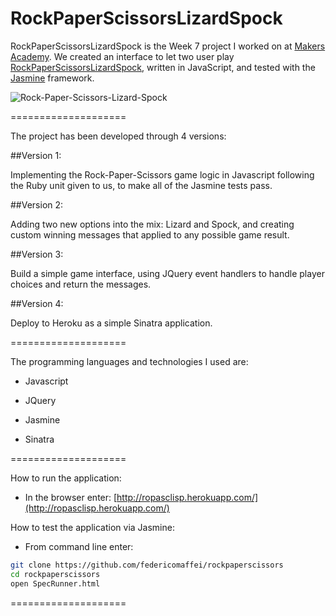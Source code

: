 RockPaperScissorsLizardSpock
====================

RockPaperScissorsLizardSpock is the Week 7 project I worked on at [Makers Academy](http://www.makersacademy.com).
We created an interface to let two user play [RockPaperScissorsLizardSpock](http://en.wikipedia.org/wiki/Rock-paper-scissors-lizard-Spock), written in JavaScript, and tested with the [Jasmine](http://jasmine.github.io/) framework.

![Rock-Paper-Scissors-Lizard-Spock](https://github.com/makersacademy/course/raw/master/images/rpsls.jpg)

====================

The project has been developed through 4 versions:

##Version 1:

Implementing the Rock-Paper-Scissors game logic in Javascript following the Ruby unit given to us, to make all of the Jasmine tests pass.

##Version 2:

Adding two new options into the mix: Lizard and Spock, and creating custom winning messages that applied to any possible game result.

##Version 3:

Build a simple game interface, using JQuery event handlers to handle player choices and return the messages.

##Version 4:

Deploy to Heroku as a simple Sinatra application.

====================

The programming languages and technologies I used are:

  * Javascript

  * JQuery

  * Jasmine

  * Sinatra

====================

How to run the application:

  * In the browser enter: [http://ropasclisp.herokuapp.com/](http://ropasclisp.herokuapp.com/)

How to test the application via Jasmine:

  * From command line enter:
```bash
git clone https://github.com/federicomaffei/rockpaperscissors
cd rockpaperscissors
open SpecRunner.html
```

====================